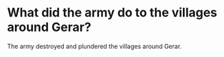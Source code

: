 # What did the army do to the villages around Gerar?

The army destroyed and plundered the villages around Gerar. 